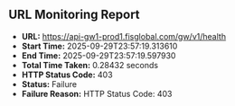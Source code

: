 ## URL Monitoring Report

- **URL:** https://api-gw1-prod1.fisglobal.com/gw/v1/health
- **Start Time:** 2025-09-29T23:57:19.313610
- **End Time:** 2025-09-29T23:57:19.597930
- **Total Time Taken:** 0.28432 seconds
- **HTTP Status Code:** 403
- **Status:** Failure
- **Failure Reason:** HTTP Status Code: 403
